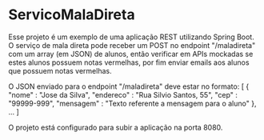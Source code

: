 # ServicoMalaDireta
Esse projeto é um exemplo de uma aplicação REST utilizando Spring Boot. 
O serviço de mala direta pode receber um POST no endpoint "/maladireta" com um array (em JSON) de alunos,
então verificar em APIs mockadas se estes alunos possuem notas vermelhas, 
por fim enviar emails aos alunos que possuem notas vermelhas.

O JSON enviado para o endpoint "/maladireta" deve estar no formato:
[
  {
    "nome" : "Jose da Silva",
    "endereco" : "Rua Silvio Santos, 55",
    "cep" : "99999-999",
    "mensagem" : "Texto referente a mensagem para o aluno"
  },
...
]

O projeto está configurado para subir a aplicação na porta 8080.

